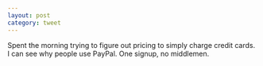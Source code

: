 ```yaml
---
layout: post
category: tweet
---
```

Spent the morning trying to figure out pricing to simply charge credit cards. I can see why people use PayPal. One signup, no middlemen.
